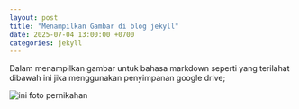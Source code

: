 ```yaml
---
layout: post
title: "Menampilkan Gambar di blog jekyll"
date: 2025-07-04 13:00:00 +0700
categories: jekyll
---
```


Dalam menampilkan gambar untuk bahasa markdown seperti yang terilahat dibawah ini jika menggunakan penyimpanan google drive;

![ini foto pernikahan](https://drive.google.com/file/d/1xoa9KgrepDr58aHB4RPcVy9Qc_qKZxDK/preview")